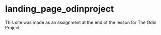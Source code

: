 # landing_page_odinproject

This site was made as an assignment at the end of the lesson for The Odin Project.